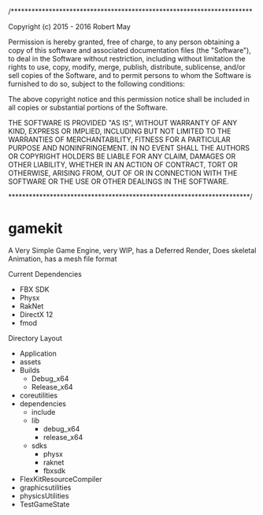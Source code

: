 /**********************************************************************

Copyright (c) 2015 - 2016 Robert May

Permission is hereby granted, free of charge, to any person obtaining a
copy of this software and associated documentation files (the "Software"),
to deal in the Software without restriction, including without limitation
the rights to use, copy, modify, merge, publish, distribute, sublicense,
and/or sell copies of the Software, and to permit persons to whom the
Software is furnished to do so, subject to the following conditions:

The above copyright notice and this permission notice shall be included
in all copies or substantial portions of the Software.

THE SOFTWARE IS PROVIDED "AS IS", WITHOUT WARRANTY OF ANY KIND, EXPRESS
OR IMPLIED, INCLUDING BUT NOT LIMITED TO THE WARRANTIES OF
MERCHANTABILITY, FITNESS FOR A PARTICULAR PURPOSE AND NONINFRINGEMENT.
IN NO EVENT SHALL THE AUTHORS OR COPYRIGHT HOLDERS BE LIABLE FOR ANY
CLAIM, DAMAGES OR OTHER LIABILITY, WHETHER IN AN ACTION OF CONTRACT,
TORT OR OTHERWISE, ARISING FROM, OUT OF OR IN CONNECTION WITH THE
SOFTWARE OR THE USE OR OTHER DEALINGS IN THE SOFTWARE.

**********************************************************************/

# gamekit
A Very Simple Game Engine, very WIP, has a Deferred Render, Does skeletal Animation, has a mesh file format

Current Dependencies
  * FBX SDK
  * Physx
  * RakNet
  * DirectX 12
  * fmod

Directory Layout
  - Application
  - assets
  - Builds
    - Debug_x64
    - Release_x64
  - coreutilities
  - dependencies
    - include
    - lib
      - debug_x64
      - release_x64
    - sdks
      - physx
      - raknet
      - fbxsdk
  - FlexKitResourceCompiler
  - graphicsutilities
  - physicsUtilities
  - TestGameState
